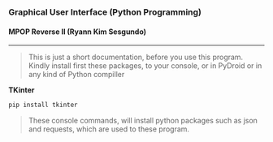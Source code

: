 ### Graphical User Interface (Python Programming)
#### MPOP Reverse II (Ryann Kim Sesgundo)
---
> This is just a short documentation, before you use this program. Kindly install first these packages, to your console, or in PyDroid or in any kind of Python compiller

**TKinter**
```Bash
pip install tkinter
```

>These console commands, will install python packages such as json and requests, which are used to these program.